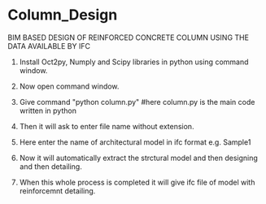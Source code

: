 # Column_Design
BIM BASED DESIGN OF REINFORCED CONCRETE COLUMN USING THE DATA AVAILABLE BY IFC


1. Install Oct2py, Numply and Scipy libraries in python using command window.

2. Now open command window.

3. Give command "python column.py"                        #here column.py is the main code written in python

4. Then it will ask to enter file name without extension.

5. Here enter the name of architectural model in ifc format e.g. Sample1

6. Now it will automatically extract the strctural model and then designing and then detailing.

7. When this whole process is completed it will give ifc file of model with reinforcemnt detailing.
